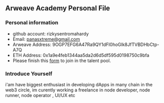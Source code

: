 ## Arweave Academy Personal File

### Personal information

- github account: rizkysentromahardy
- Email: panasxtreme@gmail.com
- Arweave Address: 9OGP7EFG6A47Ra9QY1dFI0hoGlk8JfTVBDHbCtp-A7Q
- ETH Address: 0x1a9e4feb1344aa5da2d6d5df595d0198750c9bfa
- Please finish this [form](https://docs.google.com/forms/d/e/1FAIpQLSfWA5fIIcBgmRppm3jNz5vmf9Mai_QMVil-2pO4r7YKn_Zhtw/viewform?usp=sf_link) to join in the talent pool.

### Introduce Yourself
 i'am have biggest enthusiast in developing dApps in many chain in the web3 circle, im curently working a freelance in node developer, node runner, node operator , UI/UX etc
